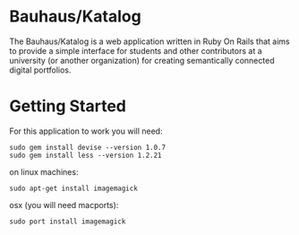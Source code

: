 Bauhaus/Katalog
===============

The Bauhaus/Katalog is a web application written in Ruby On Rails that aims to
provide a simple interface for students and other contributors at a university
(or another organization) for creating semantically connected digital portfolios.


Getting Started
===============

For this application to work you will need:

	sudo gem install devise --version 1.0.7
	sudo gem install less --version 1.2.21

on linux machines:

	sudo apt-get install imagemagick

osx (you will need macports):

	sudo port install imagemagick